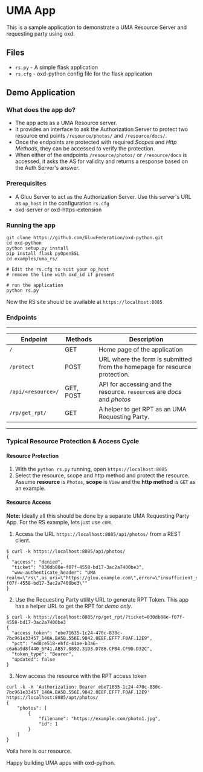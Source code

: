 # UMA App

This is a sample application to demonstrate a UMA Resource Server
and requesting party using oxd.

## Files

* `rs.py` - A simple flask application
* `rs.cfg` - oxd-python config file for the flask application

## Demo Application

### What does the app do?

* The app acts as a UMA Resource server.
* It provides an interface to ask the Authorization Server to
protect two resource end points `/resource/photos/` and `/resource/docs/`.
* Once the endpoints are protected with required *Scopes* and *Http Methods*, they can be accessed to verify the protection.
* When either of the endpoints `/resource/photos/` or `/resource/docs` is accessed, it asks the AS for validity and returns a response based on the Auth Server's answer.

### Prerequisites

* A Gluu Server to act as the Authorization Server. Use this server's URL
as `op_host` in the configuration `rs.cfg`
* oxd-server or oxd-https-extension

### Running the app

```
git clone https://github.com/GluuFederation/oxd-python.git
cd oxd-python
python setup.py install
pip install flask pyOpenSSL
cd examples/uma_rs/

# Edit the rs.cfg to suit your op_host
# remove the line with oxd_id if present

# run the application
python rs.py
```

Now the RS site should be available at `https://localhost:8085`

### Endpoints

-----------------------------------------------------
|  Endpoint  | Methods           | Description      |
|------------|-------------------|------------------|
| `/`        | GET               | Home page of the application |
| `/protect` | POST              | URL where the form is submitted from the homepage for resource protection. |
| `/api/<resource>/` | GET, POST | API for accessing and the resource. `resource`s are *docs* and *photos* |
| `/rp/get_rpt/`| GET            | A helper to get RPT as an UMA Requesting Party. |
-------------------------------------------------------------


### Typical Resource Protection & Access Cycle

#### Resource Protection

1. With the `python rs.py` running, open `https://localhost:8085`
2. Select the resource, scope and http method and protect the resource.
   Assume **resource** is `Photos`, **scope** is `View` and the **http method** is `GET` as an example.

#### Resource Access

**Note:** Ideally all this should be done by a separate UMA Requesting Party App. For the RS example, lets just use `cURL`

1. Access the URL `https://localhost:8085/api/photos/` from a REST client.
```
$ curl -k https://localhost:8085/api/photos/
{
  "access": "denied",
  "ticket": "030db88e-f07f-4558-bd17-3ac2a7400be3",
  "www-authenticate_header": "UMA realm=\"rs\",as_uri=\"https://gluu.example.com\",error=\"insufficient_scope\",ticket=\"030db88e-f07f-4558-bd17-3ac2a7400be3\""
}
```
2. Use the Requesting Party utility URL to generate RPT Token. This app has a helper URL to get the RPT for *demo only*.
```
$ curl -k https://localhost:8085/rp/get_rpt/?ticket=030db88e-f07f-4558-bd17-3ac2a7400be3
{
  "access_token": "ebe71635-1c24-470c-830c-7bc961e33457_140A.BA5B.556E.9842.0E8F.EFF7.F0AF.12E9",
  "pct": "ed0ce518-ebfd-41ae-b3a6-c6a6a9d8f440_5F41.AB57.0892.31D3.D786.CFB4.CF9D.D32C",
  "token_type": "Bearer",
  "updated": false
}
```
3. Now access the resource with the RPT access token
```
curl -k -H 'Authorization: Bearer ebe71635-1c24-470c-830c-7bc961e33457_140A.BA5B.556E.9842.0E8F.EFF7.F0AF.12E9' https://localhost:8085/apt/photos/
{
    "photos": [
        {
            "filename": "https://example.com/photo1.jpg",
            "id": 1
        }
    ]
}
```
Voila here is our resource.

Happy building UMA apps with oxd-python.